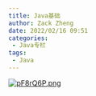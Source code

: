 ```yaml
---
title: Java基础
author: Zack Zheng
date: 2022/02/16 09:51
categories:
 - Java专栏
tags:
 - Java
---
```


[![pF8rQ6P.png](https://s11.ax1x.com/2024/02/13/pF8rQ6P.png)](https://imgse.com/i/pF8rQ6P)
